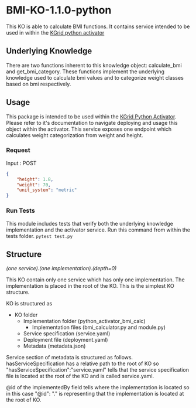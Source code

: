 # BMI-KO-1.1.0-python

This KO is able to calculate BMI functions. It contains service intended to be used in within the [KGrid python activator](https://github.com/kgrid/python-activator)

## Underlying Knowledge
There are two functions inherent to this knowledge object: calculate_bmi and get_bmi_category. These functions implement the underlying knowledge used to calculate bmi values and to categorize weight classes based on bmi respectively.

## Usage
This package is intended to be used within the [KGrid Python Activator](https://github.com/kgrid/python-activator). Please refer to it's documentation to navigate deploying and usage this object within the activator. This service exposes one endpoint which calculates weight categorization from weight and height.

### Request
Input : POST
```json
{
    "height": 1.8,
    "weight": 70,
    "unit_system": "metric"
}
```

### Run Tests
This module includes tests that verify both the underlying knowledge implementation and the activator service. Run this command from within the tests folder.
```pytest test.py```

## Structure
*(one service).(one implementation).(depth=0)*

This KO contain only one service which has only one implementation. The implementation is placed in the root of the KO. This is the simplest KO structure. 

KO is structured as

- KO folder 
    - Implementation folder (python_activator_bmi_calc)
        - Implementation files (bmi_calculator.py and module.py)
    - Service specification (service.yaml)
    - Deployment file (deployment.yaml)
    - Metadata (metadata.json)

Service section of metadata is structured as follows. hasServiceSpecification has a relative path to the root of KO so "hasServiceSpecification":"service.yaml" tells that the service specification file is located at the root of the KO and is called service.yaml.

@id of the implementedBy field tells where the implementation is located so in this case "@id": "." is representing that the implementation is located at the root of KO.
